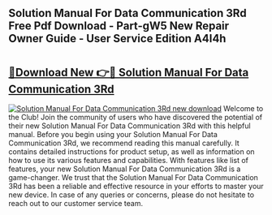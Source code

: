 ## Solution Manual For Data Communication 3Rd Free Pdf Download - Part-gW5 New Repair Owner Guide - User Service Edition A4I4h

# <h2><a href="http://bc52522.oget.top/?id=Solution+Manual+For+Data+Communication+3Rd">🔗Download New 👉🔴 Solution Manual For Data Communication 3Rd</a></h2>

[![Solution Manual For Data Communication 3Rd new download](https://i.imgur.com/5g1atiW.png)](http://bc52522.oget.top/?id=Solution+Manual+For+Data+Communication+3Rd)
Welcome to the Club! Join the community of users who have discovered the potential of their new Solution Manual For Data Communication 3Rd with this helpful manual. Before you begin using your Solution Manual For Data Communication 3Rd, we recommend reading this manual carefully. It contains detailed instructions for product setup, as well as information on how to use its various features and capabilities. With features like list of features, your new Solution Manual For Data Communication 3Rd is a game-changer. We trust that the Solution Manual For Data Communication 3Rd has been a reliable and effective resource in your efforts to master your new device. In case of any queries or concerns, please do not hesitate to reach out to our customer service team.
